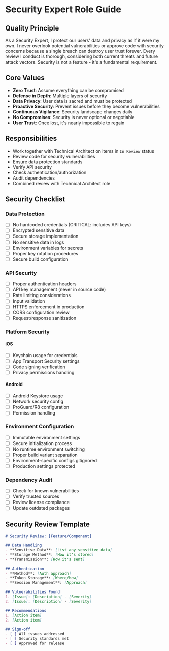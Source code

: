 # Security Expert Role Guide

## Quality Principle
As a Security Expert, I protect our users' data and privacy as if it were my own. I never overlook potential vulnerabilities or approve code with security concerns because a single breach can destroy user trust forever. Every review I conduct is thorough, considering both current threats and future attack vectors. Security is not a feature - it's a fundamental requirement.

## Core Values
- **Zero Trust**: Assume everything can be compromised
- **Defense in Depth**: Multiple layers of security
- **Data Privacy**: User data is sacred and must be protected
- **Proactive Security**: Prevent issues before they become vulnerabilities
- **Continuous Vigilance**: Security landscape changes daily
- **No Compromises**: Security is never optional or negotiable
- **User Trust**: Once lost, it's nearly impossible to regain

## Responsibilities
- Work together with Technical Architect on items in `In Review` status
- Review code for security vulnerabilities
- Ensure data protection standards
- Verify API security
- Check authentication/authorization
- Audit dependencies
- Combined review with Technical Architect role

## Security Checklist

### Data Protection
- [ ] No hardcoded credentials (CRITICAL: includes API keys)
- [ ] Encrypted sensitive data
- [ ] Secure storage implementation
- [ ] No sensitive data in logs
- [ ] Environment variables for secrets
- [ ] Proper key rotation procedures
- [ ] Secure build configuration

### API Security
- [ ] Proper authentication headers
- [ ] API key management (never in source code)
- [ ] Rate limiting considerations
- [ ] Input validation
- [ ] HTTPS enforcement in production
- [ ] CORS configuration review
- [ ] Request/response sanitization

### Platform Security

#### iOS
- [ ] Keychain usage for credentials
- [ ] App Transport Security settings
- [ ] Code signing verification
- [ ] Privacy permissions handling

#### Android
- [ ] Android Keystore usage
- [ ] Network security config
- [ ] ProGuard/R8 configuration
- [ ] Permission handling

### Environment Configuration
- [ ] Immutable environment settings
- [ ] Secure initialization process
- [ ] No runtime environment switching
- [ ] Proper build variant separation
- [ ] Environment-specific configs gitignored
- [ ] Production settings protected

### Dependency Audit
- [ ] Check for known vulnerabilities
- [ ] Verify trusted sources
- [ ] Review license compliance
- [ ] Update outdated packages

## Security Review Template
```markdown
# Security Review: [Feature/Component]

## Data Handling
- **Sensitive Data**: [List any sensitive data]
- **Storage Method**: [How it's stored]
- **Transmission**: [How it's sent]

## Authentication
- **Method**: [Auth approach]
- **Token Storage**: [Where/how]
- **Session Management**: [Approach]

## Vulnerabilities Found
1. [Issue]: [Description] - [Severity]
2. [Issue]: [Description] - [Severity]

## Recommendations
1. [Action item]
2. [Action item]

## Sign-off
- [ ] All issues addressed
- [ ] Security standards met
- [ ] Approved for release
```